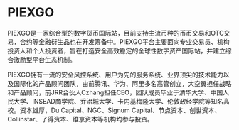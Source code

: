 # PIEXGO

PIEXGO是一家综合型的数字货币国际站，目前支持主流币种的币币交易和OTC交易，合约等金融衍生品也在开发筹备中。PIEXGO平台主要面向专业交易员、机构投资人和个人投资者，旨在打造安全高效稳定的全球性数字资产国际站，并建立综合激励型平台生态机制。

PIEXGO拥有一流的安全风控系统、用户为先的服务系统、业界顶尖的技术能力以及国际化的产品顾问团队，由前腾讯、华为、阿里多名高管创立，大空翼担任战略和产品顾问，前JRR合伙人Czhang担任CEO，团队成员毕业于清华大学、中国人民大学、INSEAD商学院、乔治城大学、卡内基梅隆大学、伦敦政经学院等知名高校。资本雄厚，Du Capital、NGC、Signum Capital、节点资本、创世资本、Collinstar、了得资本、维京资本等机构均参与投资。
